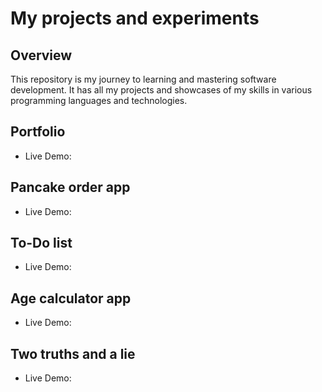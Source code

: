 # My projects and experiments

## Overview

This repository is my journey to learning and mastering software development. It has all my projects and showcases of my skills in various programming languages and technologies.

## Portfolio

- Live Demo:

## Pancake order app

- Live Demo:

## To-Do list

- Live Demo:

## Age calculator app

- Live Demo:

## Two truths and a lie

- Live Demo:
